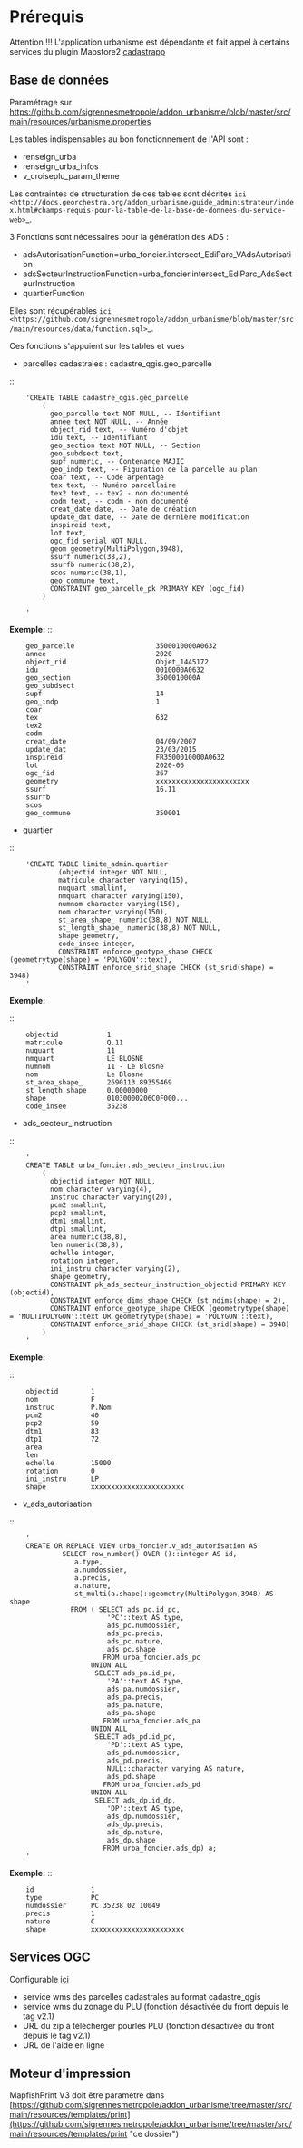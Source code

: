 # Prérequis

 Attention !!! L'application urbanisme est dépendante et fait appel à certains services du plugin Mapstore2
[cadastrapp](http://docs.georchestra.org/cadastrapp/ "cadastrapp")


## Base de données

Paramétrage sur https://github.com/sigrennesmetropole/addon_urbanisme/blob/master/src/main/resources/urbanisme.properties 

Les tables indispensables au bon fonctionnement de l'API sont : 

- renseign_urba
- renseign_urba_infos
- v_croiseplu_param_theme

Les contraintes de structuration de ces tables sont décrites `ici <http://docs.georchestra.org/addon_urbanisme/guide_administrateur/index.html#champs-requis-pour-la-table-de-la-base-de-donnees-du-service-web>`_.

3 Fonctions sont nécessaires pour la génération des ADS :

- adsAutorisationFunction=urba_foncier.intersect_EdiParc_VAdsAutorisation
- adsSecteurInstructionFunction=urba_foncier.intersect_EdiParc_AdsSecteurInstruction
- quartierFunction



Elles sont récupérables `ici <https://github.com/sigrennesmetropole/addon_urbanisme/blob/master/src/main/resources/data/function.sql>`_.

Ces fonctions s'appuient sur les tables et vues 

- parcelles cadastrales : cadastre_qgis.geo_parcelle

::


		'CREATE TABLE cadastre_qgis.geo_parcelle
			(	
			  geo_parcelle text NOT NULL, -- Identifiant
			  annee text NOT NULL, -- Année
			  object_rid text, -- Numéro d'objet
			  idu text, -- Identifiant
			  geo_section text NOT NULL, -- Section
			  geo_subdsect text,
			  supf numeric, -- Contenance MAJIC
			  geo_indp text, -- Figuration de la parcelle au plan
			  coar text, -- Code arpentage
			  tex text, -- Numéro parcellaire
			  tex2 text, -- tex2 - non documenté
			  codm text, -- codm - non documenté
			  creat_date date, -- Date de création
			  update_dat date, -- Date de dernière modification
			  inspireid text,
			  lot text,
			  ogc_fid serial NOT NULL,
			  geom geometry(MultiPolygon,3948),
			  ssurf numeric(38,2),
			  ssurfb numeric(38,2),
			  scos numeric(38,1),
			  geo_commune text,
			  CONSTRAINT geo_parcelle_pk PRIMARY KEY (ogc_fid)
			)

		'
		
**Exemple:**
::

	
		geo_parcelle	 				3500010000A0632
		annee							2020
		object_rid 						Objet_1445172
		idu 							0010000A0632
		geo_section 					3500010000A
		geo_subdsect 	
		supf 							14
		geo_indp 						1
		coar 		
		tex 							632
		tex2 	
		codm 	
		creat_date  					04/09/2007
		update_dat 						23/03/2015
		inspireid 						FR3500010000A0632
		lot 							2020-06
		ogc_fid 						367
		geometry						xxxxxxxxxxxxxxxxxxxxxxx
		ssurf 							16.11
		ssurfb 
		scos 
		geo_commune 					350001

	

- quartier

::
				
		
		'CREATE TABLE limite_admin.quartier
				(objectid integer NOT NULL, 
				matricule character varying(15), 
				nuquart smallint, 
				nmquart character varying(150), 
				numnom character varying(150), 
				nom character varying(150),
				st_area_shape_ numeric(38,8) NOT NULL,
				st_length_shape_ numeric(38,8) NOT NULL,
				shape geometry,
				code_insee integer,
				CONSTRAINT enforce_geotype_shape CHECK (geometrytype(shape) = 'POLYGON'::text),
				CONSTRAINT enforce_srid_shape CHECK (st_srid(shape) = 3948)
		'

**Exemple:** 

::

		
		objectid			1
		matricule			Q.11
		nuquart				11
		nmquart				LE BLOSNE
		numnom				11 - Le Blosne
		nom					Le Blosne
		st_area_shape_		2690113.89355469
		st_length_shape_	0.00000000
		shape				01030000206C0F000...
		code_insee			35238

- ads_secteur_instruction

::
		

		'
		CREATE TABLE urba_foncier.ads_secteur_instruction
			(
			  objectid integer NOT NULL,
			  nom character varying(4),
			  instruc character varying(20),
			  pcm2 smallint,
			  pcp2 smallint,
			  dtm1 smallint,
			  dtp1 smallint,
			  area numeric(38,8),
			  len numeric(38,8),
			  echelle integer,
			  rotation integer,
			  ini_instru character varying(2),
			  shape geometry,
			  CONSTRAINT pk_ads_secteur_instruction_objectid PRIMARY KEY (objectid),
			  CONSTRAINT enforce_dims_shape CHECK (st_ndims(shape) = 2),
			  CONSTRAINT enforce_geotype_shape CHECK (geometrytype(shape) = 'MULTIPOLYGON'::text OR geometrytype(shape) = 'POLYGON'::text),
			  CONSTRAINT enforce_srid_shape CHECK (st_srid(shape) = 3948)
			)
		'		

**Exemple:**

::


		objectid		1
		nom				F
		instruc			P.Nom
		pcm2			40
		pcp2			59
		dtm1			83
		dtp1			72
		area			
		len	
		echelle			15000
		rotation		0
		ini_instru		LP
		shape			xxxxxxxxxxxxxxxxxxxxxxx


- v_ads_autorisation

::
		

		'
		CREATE OR REPLACE VIEW urba_foncier.v_ads_autorisation AS 
				 SELECT row_number() OVER ()::integer AS id,
					a.type,
					a.numdossier,
					a.precis,
					a.nature,
					st_multi(a.shape)::geometry(MultiPolygon,3948) AS shape
				   FROM ( SELECT ads_pc.id_pc,
							'PC'::text AS type,
							ads_pc.numdossier,
							ads_pc.precis,
							ads_pc.nature,
							ads_pc.shape
						   FROM urba_foncier.ads_pc
						UNION ALL
						 SELECT ads_pa.id_pa,
							'PA'::text AS type,
							ads_pa.numdossier,
							ads_pa.precis,
							ads_pa.nature,
							ads_pa.shape
						   FROM urba_foncier.ads_pa
						UNION ALL
						 SELECT ads_pd.id_pd,
							'PD'::text AS type,
							ads_pd.numdossier,
							ads_pd.precis,
							NULL::character varying AS nature,
							ads_pd.shape
						   FROM urba_foncier.ads_pd
						UNION ALL
						 SELECT ads_dp.id_dp,
							'DP'::text AS type,
							ads_dp.numdossier,
							ads_dp.precis,
							ads_dp.nature,
							ads_dp.shape
						   FROM urba_foncier.ads_dp) a;
		'


**Exemple:**
::


		id				1
		type			PC
		numdossier		PC 35238 02 10049
		precis			1
		nature			C
		shape			xxxxxxxxxxxxxxxxxxxxxxx



## Services OGC

Configurable [ici](https://github.com/sigrennesmetropole/addon_urbanisme/blob/master/src/addon/urbanisme/config.json)
 

- service wms  des parcelles cadastrales au format cadastre_qgis
- service wms du zonage du PLU (fonction désactivée du front depuis le tag v2.1)
- URL du zip à télécherger pourles PLU (fonction désactivée du front depuis le tag v2.1)
- URL  de l'aide en ligne

 ## Moteur d'impression

MapfishPrint V3 doit être paramétré dans [https://github.com/sigrennesmetropole/addon_urbanisme/tree/master/src/main/resources/templates/print](https://github.com/sigrennesmetropole/addon_urbanisme/tree/master/src/main/resources/templates/print "ce dossier")
